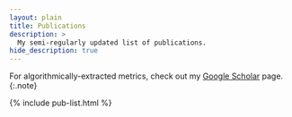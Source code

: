 ```yaml
---
layout: plain
title: Publications
description: >
  My semi-regularly updated list of publications.
hide_description: true
---
```


For algorithmically-extracted metrics, check out my [Google Scholar](https://scholar.google.com/citations?user=HrJ7_4oAAAAJ&hl=en) page.
{:.note}

{% include pub-list.html %}
